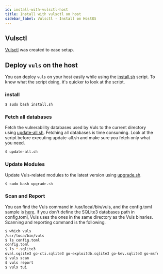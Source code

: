 ```yaml
---
id: install-with-vulsctl-host
title: Install with vulsctl on host
sidebar_label: Vulsctl - Install on HostOS
---
```


## Vulsctl

[Vulsctl](https://github.com/vulsio/vulsctl) was created to ease setup.

## Deploy `vuls` on the host

You can deploy `vuls` on your host easily while using the [install.sh](https://github.com/vulsio/vulsctl/blob/master/install-host/install.sh) script.
To know what the script doing, it's quicker to look at the script.

### install

```bash
$ sudo bash install.sh
```

### Fetch all databases

Fetch the vulnerability databases used by Vuls to the current directory using [update-all.sh](https://github.com/vulsio/vulsctl/blob/master/install-host/update-all.sh).
Fetching all databases is time consuming. Look at the script before executing update-all.sh and make sure you fetch only what you need.

```bash
$ update-all.sh
```

### Update Modules

Update Vuls-related modules to the latest version using [upgrade.sh](https://github.com/vulsio/vulsctl/blob/master/install-host/upgrade.sh).

```bash
$ sudo bash upgrade.sh
```

### Scan and Report

You can find the Vuls command in /usr/local/bin/vuls, and the config.toml sample is [here](https://github.com/vulsio/vulsctl). If you don't define the SQLite3 databases path in config.toml, Vuls uses the ones in the same directory as the Vuls binaries.
Scanning and reporting command is the following.

```bash
$ which vuls
/usr/loca/bin/vuls
$ ls config.toml
config.toml
$ ls *.sqlite3
oval.sqlite3 go-cti.sqlite3 go-exploitdb.sqlite3 go-kev.sqlite3 go-msfdb.sqlite3 gost.sqlite3 cve.sqlite3
$ vuls scan
$ vuls report
$ vuls tui
```
